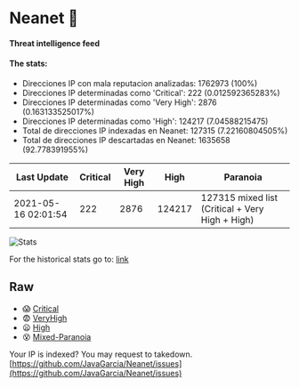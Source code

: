 # Neanet :hocho:
#### Threat intelligence feed
#### The stats:

- Direcciones IP con mala reputacion analizadas: 1762973 (100%)
- Direcciones IP determinadas como 'Critical':  222 (0.012592365283%)
- Direcciones IP determinadas como 'Very High':  2876 (0.163133525017%)
- Direcciones IP determinadas como 'High':  124217 (7.04588215475)
- Total de direcciones IP indexadas en Neanet:  127315 (7.22160804505%)
- Total de direcciones IP descartadas en Neanet:  1635658 (92.778391955%)

| Last Update | Critical | Very High | High | Paranoia |
| --- | --- | --- | --- | --- |
| 2021-05-16 02:01:54 | 222 | 2876 | 124217 | 127315 mixed list (Critical + Very High + High)|

![Stats](https://docs.google.com/spreadsheets/d/e/2PACX-1vSnaNMIXVabIpDJjufMlzH7poXnshF3mgd8Is1g9ytUEzVsP5my4Trn8f-xkoLLQ38xpL3HtmUexLo6/pubchart?oid=501124687&format=image)

For the historical stats go to: [link](/stats.csv)
## Raw
- :scream: [Critical](https://raw.githubusercontent.com/JavaGarcia/Neanet/master/blacklists/neanet_critical.txt)
- :fearful: [VeryHigh](https://raw.githubusercontent.com/JavaGarcia/Neanet/master/blacklists/neanet_veryHigh.txtt)
- :frowning: [High](https://raw.githubusercontent.com/JavaGarcia/Neanet/master/blacklists/neanet_high.txt)
- :dizzy_face: [Mixed-Paranoia](https://raw.githubusercontent.com/JavaGarcia/Neanet/master/blacklists/neanet_all.txt)


Your IP is indexed? You may request to takedown. [https://github.com/JavaGarcia/Neanet/issues](https://github.com/JavaGarcia/Neanet/issues)



























































































































































































































































































































































































































































































































































































































































































































































































































































































































































































































































































































































































































































































































































































































































































































































































































































































































































































































































































































































































































































































































































































































































































































































































































































































































































































































































































































































































































































































































































































































































































































































































































































































































































































































































































































































































































































































































































































































































































































































































































































































































































































































































































































































































































































































































































































































































































































































































































































































































































































































































































































































































































































































































































































































































































































































































































































































































































































































































































































































































































































































































































































































































































































































































































































































































































































